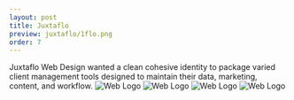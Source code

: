 ```yaml
---
layout: post
title: Juxtaflo
preview: juxtaflo/1flo.png
order: 7
---
```

Juxtaflo Web Design wanted a clean cohesive identity to package varied client management tools designed to maintain their data, marketing, content, and workflow.
![Web Logo](1flo.png)
![Web Logo](2flo.png)
![Web Logo](3flo.png)
![Web Logo](4flo.png)
